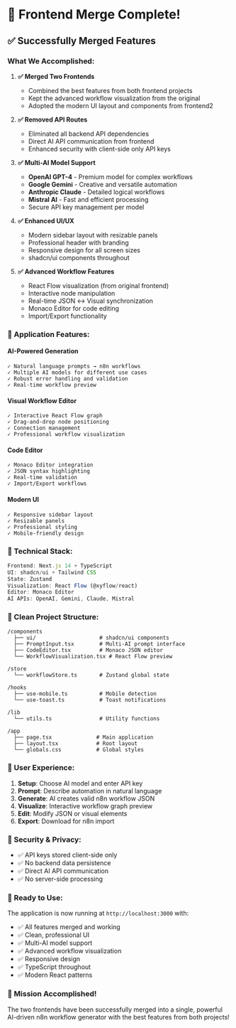 # 🎉 Frontend Merge Complete!

## ✅ Successfully Merged Features

### **What We Accomplished:**

1. **✅ Merged Two Frontends**
   - Combined the best features from both frontend projects
   - Kept the advanced workflow visualization from the original
   - Adopted the modern UI layout and components from frontend2

2. **✅ Removed API Routes**
   - Eliminated all backend API dependencies
   - Direct AI API communication from frontend
   - Enhanced security with client-side only API keys

3. **✅ Multi-AI Model Support**
   - **OpenAI GPT-4** - Premium model for complex workflows
   - **Google Gemini** - Creative and versatile automation
   - **Anthropic Claude** - Detailed logical workflows  
   - **Mistral AI** - Fast and efficient processing
   - Secure API key management per model

4. **✅ Enhanced UI/UX**
   - Modern sidebar layout with resizable panels
   - Professional header with branding
   - Responsive design for all screen sizes
   - shadcn/ui components throughout

5. **✅ Advanced Workflow Features**
   - React Flow visualization (from original frontend)
   - Interactive node manipulation
   - Real-time JSON ↔ Visual synchronization
   - Monaco Editor for code editing
   - Import/Export functionality

### **🚀 Application Features:**

#### **AI-Powered Generation**
```
✓ Natural language prompts → n8n workflows
✓ Multiple AI models for different use cases  
✓ Robust error handling and validation
✓ Real-time workflow preview
```

#### **Visual Workflow Editor**
```
✓ Interactive React Flow graph
✓ Drag-and-drop node positioning
✓ Connection management
✓ Professional workflow visualization
```

#### **Code Editor**
```
✓ Monaco Editor integration
✓ JSON syntax highlighting
✓ Real-time validation
✓ Import/Export workflows
```

#### **Modern UI**
```
✓ Responsive sidebar layout
✓ Resizable panels
✓ Professional styling
✓ Mobile-friendly design
```

### **🔧 Technical Stack:**

```typescript
Frontend: Next.js 14 + TypeScript
UI: shadcn/ui + Tailwind CSS  
State: Zustand
Visualization: React Flow (@xyflow/react)
Editor: Monaco Editor
AI APIs: OpenAI, Gemini, Claude, Mistral
```

### **📁 Clean Project Structure:**

```
/components
  ├── ui/                    # shadcn/ui components
  ├── PromptInput.tsx        # Multi-AI prompt interface
  ├── CodeEditor.tsx         # Monaco JSON editor
  └── WorkflowVisualization.tsx # React Flow preview

/store
  └── workflowStore.ts       # Zustand global state

/hooks
  ├── use-mobile.ts          # Mobile detection
  └── use-toast.ts           # Toast notifications

/lib
  └── utils.ts               # Utility functions

/app
  ├── page.tsx              # Main application
  ├── layout.tsx            # Root layout
  └── globals.css           # Global styles
```

### **🎯 User Experience:**

1. **Setup**: Choose AI model and enter API key
2. **Prompt**: Describe automation in natural language
3. **Generate**: AI creates valid n8n workflow JSON
4. **Visualize**: Interactive workflow graph preview
5. **Edit**: Modify JSON or visual elements
6. **Export**: Download for n8n import

### **🔐 Security & Privacy:**

- ✅ API keys stored client-side only
- ✅ No backend data persistence
- ✅ Direct AI API communication
- ✅ No server-side processing

### **🚀 Ready to Use:**

The application is now running at `http://localhost:3000` with:

- ✅ All features merged and working
- ✅ Clean, professional UI
- ✅ Multi-AI model support
- ✅ Advanced workflow visualization
- ✅ Responsive design
- ✅ TypeScript throughout
- ✅ Modern React patterns

### **🎉 Mission Accomplished!**

The two frontends have been successfully merged into a single, powerful AI-driven n8n workflow generator with the best features from both projects!